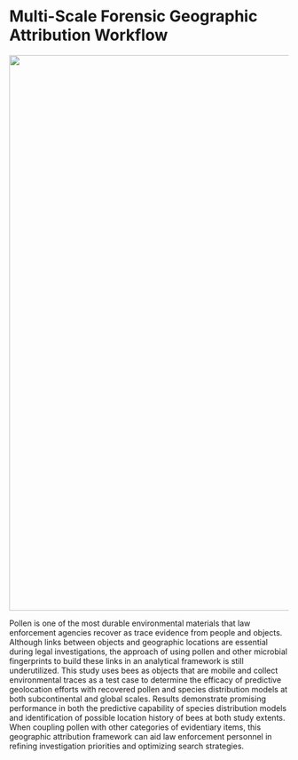 # Multi-Scale Forensic Geographic Attribution Workflow

<img src='/image/flowdiagram.pdf' width='1000'/>

Pollen is one of the most durable environmental materials that law enforcement agencies recover as trace
evidence from people and objects. Although links between objects and geographic locations are essential
during legal investigations, the approach of using pollen and other microbial fingerprints to build these links
in an analytical framework is still underutilized. This study uses bees as objects that are mobile and collect
environmental traces as a test case to determine the efficacy of predictive geolocation efforts with recovered
pollen and species distribution models at both subcontinental and global scales. Results demonstrate promising
performance in both the predictive capability of species distribution models and identification of possible
location history of bees at both study extents. When coupling pollen with other categories of evidentiary items,
this geographic attribution framework can aid law enforcement personnel in refining investigation priorities
and optimizing search strategies.
